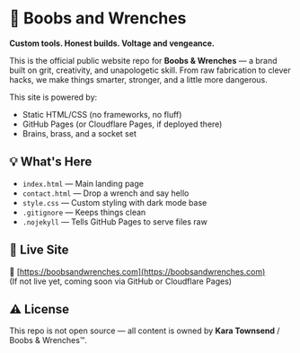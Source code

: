 # 🔧 Boobs and Wrenches

**Custom tools. Honest builds. Voltage and vengeance.**

This is the official public website repo for **Boobs & Wrenches** — a brand built on grit, creativity, and unapologetic skill. From raw fabrication to clever hacks, we make things smarter, stronger, and a little more dangerous.

This site is powered by:
- Static HTML/CSS (no frameworks, no fluff)
- GitHub Pages (or Cloudflare Pages, if deployed there)
- Brains, brass, and a socket set

## 💡 What's Here

- `index.html` — Main landing page
- `contact.html` — Drop a wrench and say hello
- `style.css` — Custom styling with dark mode base
- `.gitignore` — Keeps things clean
- `.nojekyll` — Tells GitHub Pages to serve files raw

## 🚀 Live Site

🔗 [https://boobsandwrenches.com](https://boobsandwrenches.com)  
(If not live yet, coming soon via GitHub or Cloudflare Pages)

## ⚠️ License

This repo is not open source — all content is owned by **Kara Townsend** / Boobs & Wrenches™.
